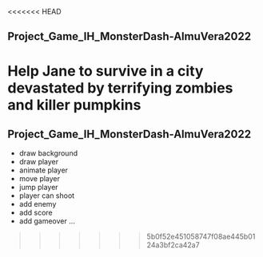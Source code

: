 <<<<<<< HEAD

## Project_Game_IH_MonsterDash-AlmuVera2022

Help Jane to survive in a city devastated by terrifying zombies and killer pumpkins
=======
## Project_Game_IH_MonsterDash-AlmuVera2022
- draw background
- draw player
- animate player
- move player
- jump player
- player can shoot
- add enemy
- add score
- add gameover
  ...

>>>>>>> 5b0f52e451058747f08ae445b0124a3bf2ca42a7
